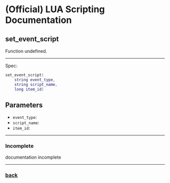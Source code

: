 
# (Official) LUA Scripting Documentation

## set_event_script

Function undefined.

___

Spec:

```lua
set_event_script(
	string event_type,
	string script_name,
	long item_id)
```

## Parameters

- `event_type`: 
- `script_name`: 
- `item_id`: 

___

### Incomplete

documentation incomplete

___

### [back](../other)
